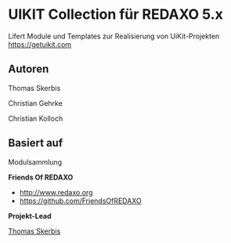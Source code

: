 # UIKIT Collection für REDAXO 5.x

Lifert Module und Templates zur Realisierung von UiKit-Projekten
https://getuikit.com

## Autoren

Thomas Skerbis

Christian Gehrke

Christian Kolloch

## Basiert auf

Modulsammlung 

**Friends Of REDAXO**

* http://www.redaxo.org
* https://github.com/FriendsOfREDAXO

**Projekt-Lead**

[Thomas Skerbis](https://github.com/KLXM)
